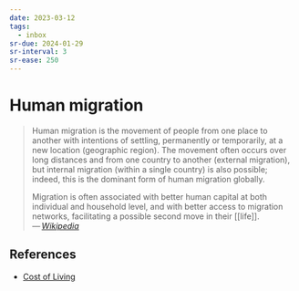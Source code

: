 ```yaml
---
date: 2023-03-12
tags:
  - inbox
sr-due: 2024-01-29
sr-interval: 3
sr-ease: 250
---
```

# Human migration

> Human migration is the movement of people from one place to another with
> intentions of settling, permanently or temporarily, at a new location
> (geographic region). The movement often occurs over long distances and from
> one country to another (external migration), but internal migration (within a
> single country) is also possible; indeed, this is the dominant form of human
> migration globally.
>
> Migration is often associated with better human capital at both individual and
> household level, and with better access to migration networks, facilitating a
> possible second move in their [[life]].\
> — <cite>[Wikipedia](https://en.wikipedia.org/wiki/Human_migration)</cite>

## References

- [Cost of Living](https://www.numbeo.com/cost-of-living/)
